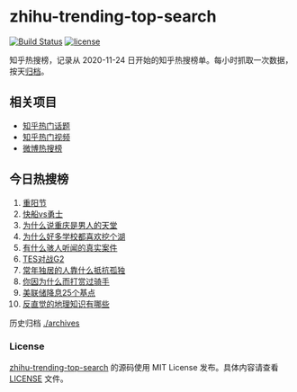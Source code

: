# zhihu-trending-top-search

[![Build Status](https://github.com/justjavac/zhihu-trending-top-search/workflows/ci/badge.svg?branch=main)](https://github.com/justjavac/zhihu-trending-top-search/actions)
[![license](https://img.shields.io/github/license/justjavac/zhihu-trending-top-search)](https://github.com/justjavac/zhihu-trending-top-search/blob/main/LICENSE)

知乎热搜榜，记录从 2020-11-24
日开始的知乎热搜榜单。每小时抓取一次数据，按天[归档](./archives)。

## 相关项目

- [知乎热门话题](https://github.com/justjavac/zhihu-trending-hot-questions)
- [知乎热门视频](https://github.com/justjavac/zhihu-trending-hot-video)
- [微博热搜榜](https://github.com/justjavac/weibo-trending-hot-search)

## 今日热搜榜

<!-- BEGIN -->
<!-- 最后更新时间 Fri Oct 31 2025 05:15:30 GMT+0800 (China Standard Time) -->

1. [重阳节](https://www.zhihu.com/search?q=重阳节)
1. [快船vs勇士](https://www.zhihu.com/search?q=快船vs勇士)
1. [为什么说重庆是男人的天堂](https://www.zhihu.com/search?q=为什么说重庆是男人的天堂)
1. [为什么好多学校都喜欢挖个湖](https://www.zhihu.com/search?q=为什么好多学校都喜欢挖个湖)
1. [有什么骇人听闻的真实案件](https://www.zhihu.com/search?q=有什么骇人听闻的真实案件)
1. [TES对战G2](https://www.zhihu.com/search?q=TES对战G2)
1. [常年独居的人靠什么抵抗孤独](https://www.zhihu.com/search?q=常年独居的人靠什么抵抗孤独)
1. [你因为什么而打赏过骑手](https://www.zhihu.com/search?q=你因为什么而打赏过骑手)
1. [美联储降息25个基点](https://www.zhihu.com/search?q=美联储降息25个基点)
1. [反直觉的地理知识有哪些](https://www.zhihu.com/search?q=反直觉的地理知识有哪些)

<!-- END -->

历史归档 [./archives](./archives)

### License

[zhihu-trending-top-search](https://github.com/justjavac/zhihu-trending-top-search)
的源码使用 MIT License 发布。具体内容请查看 [LICENSE](./LICENSE) 文件。
